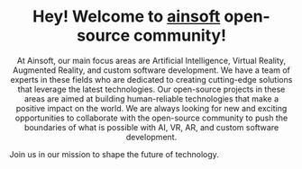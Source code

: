 <h1 align="center"> Hey! Welcome to <a href="ainsoft.io">ainsoft</a> open-source community!</h1>

<p align="center">
At Ainsoft, our main focus areas are Artificial Intelligence, Virtual Reality, Augmented Reality, and custom software development. We have a team of experts in these fields who are dedicated to creating cutting-edge solutions that leverage the latest technologies. Our open-source projects in these areas are aimed at building human-reliable technologies that make a positive impact on the world. We are always looking for new and exciting opportunities to collaborate with the open-source community to push the boundaries of what is possible with AI, VR, AR, and custom software development.

Join us in our mission to shape the future of technology.
</p>

